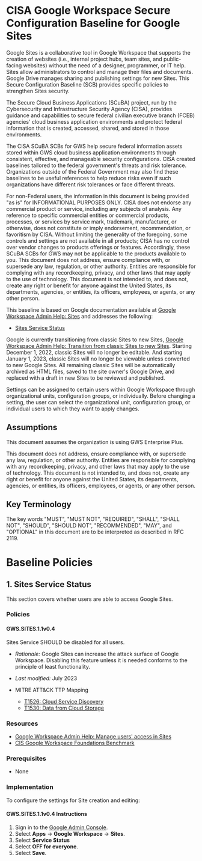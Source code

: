 # CISA Google Workspace Secure Configuration Baseline for Google Sites

Google Sites is a collaborative tool in Google Workspace that supports the creation of websites (i.e., internal project hubs, team sites, and public-facing websites) without the need of a designer, programmer, or IT help. Sites allow administrators to control and manage their files and documents. Google Drive manages sharing and publishing settings for new Sites. This Secure Configuration Baseline (SCB) provides specific policies to strengthen Sites security.

The Secure Cloud Business Applications (SCuBA) project, run by the Cybersecurity and Infrastructure Security Agency (CISA), provides guidance and capabilities to secure federal civilian executive branch (FCEB) agencies' cloud business application environments and protect federal information that is created, accessed, shared, and stored in those environments.

The CISA SCuBA SCBs for GWS help secure federal information assets stored within GWS cloud business application environments through consistent, effective, and manageable security configurations. CISA created baselines tailored to the federal government's threats and risk tolerance. Organizations outside of the Federal Government may also find these baselines to be useful references to help reduce risks even if such organizations have different risk tolerances or face different threats.

For non-Federal users, the information in this document is being provided "as is" for INFORMATIONAL PURPOSES ONLY. CISA does not endorse any commercial product or service, including any subjects of analysis. Any reference to specific commercial entities or commercial products, processes, or services by service mark, trademark, manufacturer, or otherwise, does not constitute or imply endorsement, recommendation, or favoritism by CISA. Without limiting the generality of the foregoing, some controls and settings are not available in all products; CISA has no control over vendor changes to products offerings or features. Accordingly, these SCuBA SCBs for GWS may not be applicable to the products available to you. This document does not address, ensure compliance with, or supersede any law, regulation, or other authority. Entities are responsible for complying with any recordkeeping, privacy, and other laws that may apply to the use of technology. This document is not intended to, and does not, create any right or benefit for anyone against the United States, its departments, agencies, or entities, its officers, employees, or agents, or any other person.

This baseline is based on Google documentation available at [Google Workspace Admin Help: Sites](https://support.google.com/a/topic/6385920?hl=en&ref_topic=9197) and addresses the following:

-   [Sites Service Status](#1-sites-service-status)

Google is currently transitioning from classic Sites to new Sites, [Google Workspace Admin Help: Transition from classic Sites to new Sites](https://support.google.com/a/answer/9958187?hl=en&ref_topic=25684#zippy=%2Cstarting-july-previously-january-classic-sites-transition%2Cstarting-june-previously-december-editing-of-remaining-classic-sites-will-be-disabled). Starting December 1, 2022, classic Sites will no longer be editable. And starting January 1, 2023, classic Sites will no longer be viewable unless converted to new Google Sites. All remaining classic Sites will be automatically archived as HTML files, saved to the site owner's Google Drive, and replaced with a draft in new Sites to be reviewed and published.

Settings can be assigned to certain users within Google Workspace through organizational units, configuration groups, or individually. Before changing a setting, the user can select the organizational unit, configuration group, or individual users to which they want to apply changes.

## Assumptions

This document assumes the organization is using GWS Enterprise Plus.

This document does not address, ensure compliance with, or supersede any law, regulation, or other authority.  Entities are responsible for complying with any recordkeeping, privacy, and other laws that may apply to the use of technology.  This document is not intended to, and does not, create any right or benefit for anyone against the United States, its departments, agencies, or entities, its officers, employees, or agents, or any other person.

## Key Terminology

The key words "MUST", "MUST NOT", "REQUIRED", "SHALL", "SHALL NOT", "SHOULD", "SHOULD NOT", "RECOMMENDED", "MAY", and "OPTIONAL" in this document are to be interpreted as described in RFC 2119.

# Baseline Policies

## 1. Sites Service Status

This section covers whether users are able to access Google Sites.

### Policies

#### GWS.SITES.1.1v0.4
Sites Service SHOULD be disabled for all users.

- _Rationale:_ Google Sites can increase the attack surface of Google Workspace. Disabling this feature unless it is needed conforms to the principle of least functionality.
- _Last modified:_ July 2023

- MITRE ATT&CK TTP Mapping
  - [T1526: Cloud Service Discovery](https://attack.mitre.org/techniques/T1526/)
  - [T1530: Data from Cloud Storage](https://attack.mitre.org/techniques/T1530/)

### Resources

-   [Google Workspace Admin Help: Manage users' access in Sites](https://support.google.com/a/answer/6399230?hl=en)
-   [CIS Google Workspace Foundations Benchmark](https://www.cisecurity.org/benchmark/google_workspace)

### Prerequisites

-   None

### Implementation

To configure the settings for Site creation and editing:

#### GWS.SITES.1.1v0.4 Instructions
1.  Sign in to the [Google Admin Console](https://admin.google.com).
2.  Select **Apps** -\> **Google Workspace** -\> **Sites**.
3.  Select **Service Status**
4.  Select **OFF for everyone**.
5.  Select **Save**.
